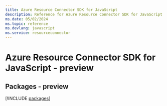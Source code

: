 ```yaml
---
title: Azure Resource Connector SDK for JavaScript
description: Reference for Azure Resource Connector SDK for JavaScript
ms.date: 05/02/2024
ms.topic: reference
ms.devlang: javascript
ms.service: resourceconnector
---
```

# Azure Resource Connector SDK for JavaScript - preview
## Packages - preview
[!INCLUDE [packages](resource-connector-index.md)]